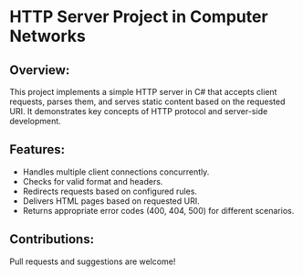 
# HTTP Server Project in Computer Networks
## Overview:

This project implements a simple HTTP server in C# that accepts client requests, parses them, and serves static content based on the requested URI. It demonstrates key concepts of HTTP protocol and server-side development.

## Features:

- Handles multiple client connections concurrently.   
- Checks for valid format and headers.   
- Redirects requests based on configured rules.   
- Delivers HTML pages based on requested URI.   
- Returns appropriate error codes (400, 404, 500) for different scenarios.


## Contributions:
Pull requests and suggestions are welcome! 
